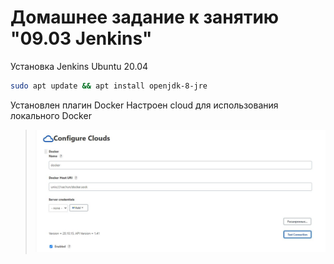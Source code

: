 # Домашнее задание к занятию "09.03 Jenkins"

Установка Jenkins Ubuntu 20.04
```bash
sudo apt update && apt install openjdk-8-jre
```
Установлен плагин Docker
Настроен cloud для использования локального Docker
>![PID 1](https://github.com/Smarzhic/netology/blob/main/09-ci-03-jenkins/1.JPG)
